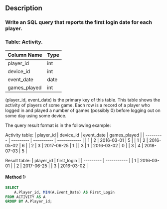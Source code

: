 ## Description

### Write an SQL query that reports the first login date for each player.

### Table: Activity.

| Column Name  | Type |
| ------------ | ---- |
| player_id    | int  |
| device_id    | int  |
| event_date   | date |
| games_played | int  |

(player_id, event_date) is the primary key of this table.
This table shows the activity of players of some game.
Each row is a record of a player who logged in and played a number of games (possibly 0) before logging out on some day using some device.

The query result format is in the following example:

Activity table:
| player_id | device_id | event_date | games_played |
| --------- | --------- | ---------- | ------------ |
| 1 | 2 | 2016-03-01 | 5 |
| 1 | 2 | 2016-05-02 | 6 |
| 2 | 3 | 2017-06-25 | 1 |
| 3 | 1 | 2016-03-02 | 0 |
| 3 | 4 | 2018-07-03 | 5 |

Result table:
| player_id | first_login |
| --------- | ----------- |
| 1 | 2016-03-01 |
| 2 | 2017-06-25 |
| 3 | 2016-03-02 |

#### Method 1:

```sql
SELECT
    A.Player_id, MIN(A.Event_Date) AS First_Login
FROM ACTIVITY AS A
GROUP BY A.Player_id;
```
